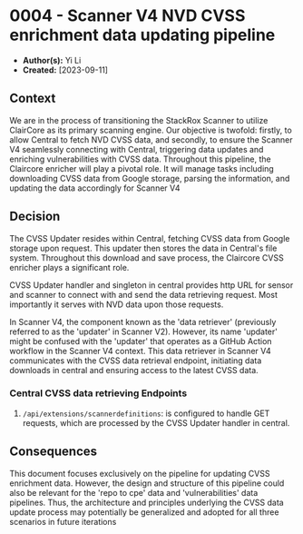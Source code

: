 # 0004 - Scanner V4 NVD CVSS enrichment data updating pipeline

- **Author(s):** Yi Li
- **Created:** [2023-09-11]

## Context

We are in the process of transitioning the StackRox Scanner to utilize ClairCore as its primary scanning engine. Our objective is twofold: firstly, to allow Central to fetch NVD CVSS data, and secondly, to ensure the Scanner V4 seamlessly connecting with Central, triggering data updates and enriching vulnerabilities with CVSS data. Throughout this pipeline, the Claircore enricher will play a pivotal role. It will manage tasks including downloading CVSS data from Google storage, parsing the information, and updating the data accordingly for Scanner V4

## Decision

The CVSS Updater resides within Central, fetching CVSS data from Google storage upon request. This updater then stores the data in Central's file system. Throughout this download and save process, the Claircore CVSS enricher plays a significant role.

CVSS Updater handler and singleton in central provides http URL for sensor and scanner to connect with and send the data retrieving request. Most importantly it serves with NVD data upon those requests.

In Scanner V4, the component known as the 'data retriever' (previously referred to as the 'updater' in Scanner V2). However, its name 'updater' might be confused with the 'updater' that operates as a GitHub Action workflow in the Scanner V4 context. This data retriever in Scanner V4 communicates with the CVSS data retrieval endpoint, initiating data downloads in central and ensuring access to the latest CVSS data.

### Central CVSS data retrieving Endpoints

1. `/api/extensions/scannerdefinitions`: is configured to handle GET requests, which are processed by the CVSS Updater handler in central.

## Consequences

This document focuses exclusively on the pipeline for updating CVSS enrichment data. However, the design and structure of this pipeline could also be relevant for the 'repo to cpe' data and 'vulnerabilities' data pipelines. Thus, the architecture and principles underlying the CVSS data update process may potentially be generalized and adopted for all three scenarios in future iterations